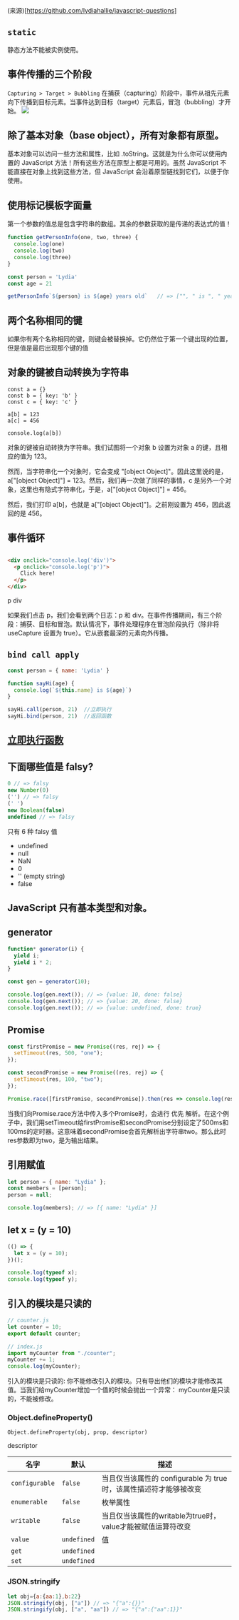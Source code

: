 (来源)[https://github.com/lydiahallie/javascript-questions]

## `static`
静态方法不能被实例使用。

## 事件传播的三个阶段
`Capturing > Target > Bubbling`
在捕获（capturing）阶段中，事件从祖先元素向下传播到目标元素。当事件达到目标（target）元素后，冒泡（bubbling）才开始。
![](https://raw.githubusercontent.com/Cribug8080/images/master/markdown/js-event.png)

## 除了基本对象（base object），所有对象都有原型。
基本对象可以访问一些方法和属性，比如 .toString。这就是为什么你可以使用内置的 JavaScript 方法！所有这些方法在原型上都是可用的。虽然 JavaScript 不能直接在对象上找到这些方法，但 JavaScript 会沿着原型链找到它们，以便于你使用。
## 使用标记模板字面量
第一个参数的值总是包含字符串的数组。其余的参数获取的是传递的表达式的值！
```js
function getPersonInfo(one, two, three) {
  console.log(one)
  console.log(two)
  console.log(three)
}

const person = 'Lydia'
const age = 21

getPersonInfo`${person} is ${age} years old`   // => ["", " is ", " years old"] "Lydia" 21
```

## 两个名称相同的键
如果你有两个名称相同的键，则键会被替换掉。它仍然位于第一个键出现的位置，但是值是最后出现那个键的值
## 对象的键被自动转换为字符串
```
const a = {}
const b = { key: 'b' }
const c = { key: 'c' }

a[b] = 123
a[c] = 456

console.log(a[b])
```
对象的键被自动转换为字符串。我们试图将一个对象 b 设置为对象 a 的键，且相应的值为 123。

然而，当字符串化一个对象时，它会变成 "[object Object]"。因此这里说的是，a["[object Object]"] = 123。然后，我们再一次做了同样的事情，c 是另外一个对象，这里也有隐式字符串化，于是，a["[object Object]"] = 456。

然后，我们打印 a[b]，也就是 a["[object Object]"]。之前刚设置为 456，因此返回的是 456。
## 事件循环

## 
```html
<div onclick="console.log('div')">
  <p onclick="console.log('p')">
    Click here!
  </p>
</div>
```
p div

如果我们点击 p，我们会看到两个日志：p 和 div。在事件传播期间，有三个阶段：捕获、目标和冒泡。默认情况下，事件处理程序在冒泡阶段执行（除非将 useCapture 设置为 true）。它从嵌套最深的元素向外传播。

## `bind call apply`
```js
const person = { name: 'Lydia' }

function sayHi(age) {
  console.log(`${this.name} is ${age}`)
}

sayHi.call(person, 21)  //立即执行
sayHi.bind(person, 21)  //返回函数
```

## [立即执行函数](https://segmentfault.com/a/1190000003985390)

## 下面哪些值是 falsy?
```js
0 // => falsy
new Number(0)
('') // => falsy
(' ')
new Boolean(false)
undefined // => falsy
```
只有 6 种 falsy 值
- undefined
- null
- NaN
- 0
- '' (empty string)
- false
## JavaScript 只有基本类型和对象。

## generator
```js
function* generator(i) {
  yield i;
  yield i * 2;
}

const gen = generator(10);

console.log(gen.next()); // => {value: 10, done: false}
console.log(gen.next()); // => {value: 20, done: false}
console.log(gen.next()); // => {value: undefined, done: true}
```
## Promise
```js
const firstPromise = new Promise((res, rej) => {
  setTimeout(res, 500, "one");
});

const secondPromise = new Promise((res, rej) => {
  setTimeout(res, 100, "two");
});

Promise.race([firstPromise, secondPromise]).then(res => console.log(res));
```
当我们向Promise.race方法中传入多个Promise时，会进行 优先 解析。在这个例子中，我们用setTimeout给firstPromise和secondPromise分别设定了500ms和100ms的定时器。这意味着secondPromise会首先解析出字符串two。那么此时res参数即为two，是为输出结果。
## 引用赋值
```js
let person = { name: "Lydia" };
const members = [person];
person = null;

console.log(members); // => [{ name: "Lydia" }]
```

## let x = (y = 10)
```js
(() => {
  let x = (y = 10);
})();

console.log(typeof x);
console.log(typeof y);
```
## 引入的模块是只读的
```js
// counter.js
let counter = 10;
export default counter;

// index.js
import myCounter from "./counter";
myCounter += 1;
console.log(myCounter);
```
引入的模块是只读的: 你不能修改引入的模块。只有导出他们的模块才能修改其值。当我们给myCounter增加一个值的时候会抛出一个异常： myCounter是只读的，不能被修改。

### Object.defineProperty()
`Object.defineProperty(obj, prop, descriptor)`

descriptor

名字|默认|描述
--|--|--
`configurable`|`false`|当且仅当该属性的 configurable 为 true 时，该属性描述符才能够被改变
`enumerable`|`false`|枚举属性
`writable`|`false`|当且仅当该属性的writable为true时，value才能被赋值运算符改变
`value`|`undefined`|值
`get`|`undefined`|
`set`|`undefined`|

### JSON.stringify
```js
let obj={a:{aa:1},b:22}
JSON.stringify(obj, ["a"]) // => "{"a":{}}"
JSON.stringify(obj, ["a", "aa"]) // => "{"a":{"aa":1}}"
```


